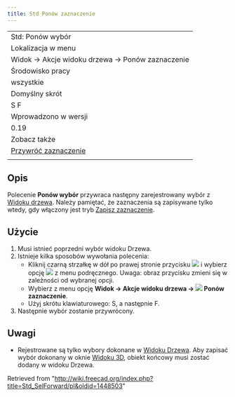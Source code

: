 ```yaml
---
title: Std Ponów zaznaczenie
---
```

|  |
| --- |
| Std: Ponów wybór |
| Lokalizacja w menu |
| Widok → Akcje widoku drzewa → Ponów zaznaczenie |
| Środowisko pracy |
| wszystkie |
| Domyślny skrót |
| S F |
| Wprowadzono w wersji |
| 0.19 |
| Zobacz także |
| [Przywróć zaznaczenie](/Std_SelBack/pl "Std SelBack/pl") |
|  |

## Opis

Polecenie **Ponów wybór** przywraca następny zarejestrowany wybór z [Widoku drzewa](/Tree_view/pl "Tree view/pl"). Należy pamiętać, że zaznaczenia są zapisywane tylko wtedy, gdy włączony jest tryb [Zapisz zaznaczenie](/Std_TreeRecordSelection/pl "Std TreeRecordSelection/pl").

## Użycie

1. Musi istnieć poprzedni wybór widoku Drzewa.
2. Istnieje kilka sposobów wywołania polecenia:
   * Kliknij czarną strzałkę w dół po prawej stronie przycisku ![](/images/Std_TreeSyncView.svg) i wybierz opcję **![](/images/Std_SelForward.svg)** z menu podręcznego. Uwaga: obraz przycisku zmieni się w zależności od wybranej opcji.
   * Wybierz z menu opcję **Widok → Akcje widoku drzewa → ![](/images/Std_SelForward.svg) Ponów zaznaczenie**.
   * Użyj skrótu klawiaturowego: S, a następnie F.
3. Następnie wybór zostanie przywrócony.

## Uwagi

* Rejestrowane są tylko wybory dokonane w [Widoku Drzewa](/Tree_view/pl "Tree view/pl"). Aby zapisać wybór dokonany w oknie [Widoku 3D](/3D_view/pl "3D view/pl"), obiekt końcowy musi zostać dodany w widoku Drzewa.

Retrieved from "<http://wiki.freecad.org/index.php?title=Std_SelForward/pl&oldid=1448503>"